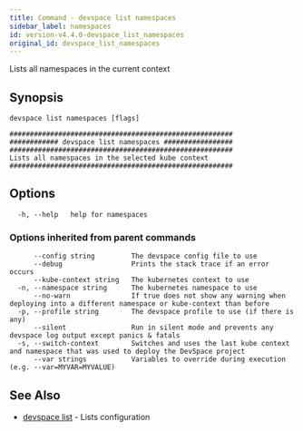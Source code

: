```yaml
---
title: Command - devspace list namespaces
sidebar_label: namespaces
id: version-v4.4.0-devspace_list_namespaces
original_id: devspace_list_namespaces
---
```



Lists all namespaces in the current context

## Synopsis


```
devspace list namespaces [flags]
```

```
#######################################################
############ devspace list namespaces #################
#######################################################
Lists all namespaces in the selected kube context
#######################################################
```
## Options

```
  -h, --help   help for namespaces
```

### Options inherited from parent commands

```
      --config string         The devspace config file to use
      --debug                 Prints the stack trace if an error occurs
      --kube-context string   The kubernetes context to use
  -n, --namespace string      The kubernetes namespace to use
      --no-warn               If true does not show any warning when deploying into a different namespace or kube-context than before
  -p, --profile string        The devspace profile to use (if there is any)
      --silent                Run in silent mode and prevents any devspace log output except panics & fatals
  -s, --switch-context        Switches and uses the last kube context and namespace that was used to deploy the DevSpace project
      --var strings           Variables to override during execution (e.g. --var=MYVAR=MYVALUE)
```

## See Also

* [devspace list](../../cli/commands/devspace_list)	 - Lists configuration
